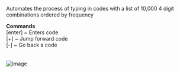 Automates the process of typing in codes with a list of 10,000 4 digit combinations ordered by frequency

**Commands** <br />
[enter] ~ Enters code <br />
[+] ~ Jump forward code <br />
[-] ~ Go back a code <br /> <br /> <br />
![image](https://github.com/JucyBlue/RustRaidTool/assets/57841700/87741fc3-f37b-4f61-89e5-bd426b578370)

